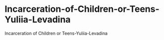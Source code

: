 # Incarceration-of-Children-or-Teens-Yuliia-Levadina
Incarceration of Children or Teens-Yuliia-Levadina
